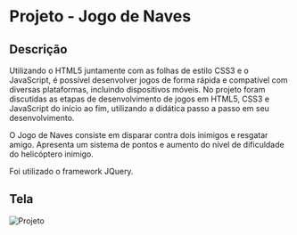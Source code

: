 # Projeto - Jogo de Naves

## Descrição

Utilizando o HTML5 juntamente com as folhas de estilo CSS3 e o JavaScript, é possível desenvolver jogos de forma rápida e compatível com diversas plataformas, incluindo dispositivos móveis. No projeto foram discutidas as etapas de desenvolvimento de jogos em HTML5, CSS3 e JavaScript do início ao fim, utilizando a didática passo a passo em seu desenvolvimento. 

O Jogo de Naves consiste em disparar contra dois inimigos e resgatar amigo.
Apresenta um sistema de pontos e aumento do nível de dificuldade do helicóptero inimigo.

Foi utilizado o framework JQuery.


## Tela

![Projeto](https://github.com/rebeca8/Projeto-Jogo-de-Naves/blob/main/imgs/tela.gif)
